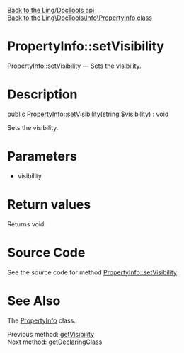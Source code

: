 [Back to the Ling/DocTools api](https://github.com/lingtalfi/DocTools/blob/master/doc/api/Ling/DocTools.md)<br>
[Back to the Ling\DocTools\Info\PropertyInfo class](https://github.com/lingtalfi/DocTools/blob/master/doc/api/Ling/DocTools/Info/PropertyInfo.md)


PropertyInfo::setVisibility
================



PropertyInfo::setVisibility — Sets the visibility.




Description
================


public [PropertyInfo::setVisibility](https://github.com/lingtalfi/DocTools/blob/master/doc/api/Ling/DocTools/Info/PropertyInfo/setVisibility.md)(string $visibility) : void




Sets the visibility.




Parameters
================


- visibility

    


Return values
================

Returns void.








Source Code
===========
See the source code for method [PropertyInfo::setVisibility](/blob/master/Info/PropertyInfo.php#L160-L163)


See Also
================

The [PropertyInfo](https://github.com/lingtalfi/DocTools/blob/master/doc/api/Ling/DocTools/Info/PropertyInfo.md) class.

Previous method: [getVisibility](https://github.com/lingtalfi/DocTools/blob/master/doc/api/Ling/DocTools/Info/PropertyInfo/getVisibility.md)<br>Next method: [getDeclaringClass](https://github.com/lingtalfi/DocTools/blob/master/doc/api/Ling/DocTools/Info/PropertyInfo/getDeclaringClass.md)<br>


